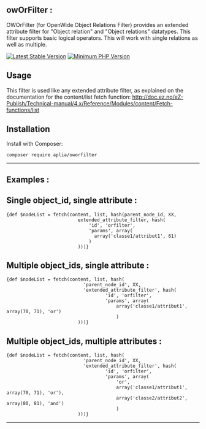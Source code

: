owOrFilter :
-------------------------
OWOrFilter (for OpenWide Object Relations Filter) provides an extended attribute filter for "Object relation" and "Object relations" datatypes.
This filter supports basic logical operators.
This will work with single relations as well as multiple.


[![Latest Stable Version](https://img.shields.io/packagist/v/aplia/oworfilter.svg?style=flat-square)](https://packagist.org/packages/aplia/oworfilter)
[![Minimum PHP Version](https://img.shields.io/badge/php-%3E%3D%205.3-8892BF.svg?style=flat-square)](https://php.net/)

Usage
-------------------------

This filter is used like any extended attribute filter, as explained on the
documentation for the content/list fetch function:
http://doc.ez.no/eZ-Publish/Technical-manual/4.x/Reference/Modules/content/Fetch-functions/list

Installation
-------------------------

Install with Composer:
```
composer require aplia/oworfilter
```

---------------------------------------------
Examples :
---------------------------------------------

Single object_id, single attribute :
---------------------------------------------
	{def $nodeList = fetch(content, list, hash(parent_node_id, XX,
	                          extended_attribute_filter, hash(
	                              'id', 'orfilter',
	                              'params', array(
	                                array('classe1/attribut1', 61)
	                              )
	                          )))}


Multiple object_ids, single attribute :
---------------------------------------------
	{def $nodeList = fetch(content, list, hash(
								'parent_node_id', XX,
	        					'extended_attribute_filter', hash(
	                              		'id', 'orfilter',
	                              		'params', array(
	                              			array('classe1/attribut1', array(70, 71), 'or')
	                              			)
	                          )))}



Multiple object_ids, multiple attributes :
---------------------------------------------
	{def $nodeList = fetch(content, list, hash(
								'parent_node_id', XX,
	        					'extended_attribute_filter', hash(
	                              		'id', 'orfilter',
	                              		'params', array(
	                              			'or',
	                              			array('classe1/attribut1', array(70, 71), 'or'),
	                              			array('classe2/attribut2', array(80, 81), 'and')
	                              			)
	                          )))}

---------------------------------------------

